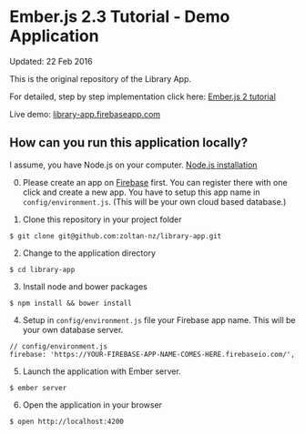 # Ember.js 2.3 Tutorial - Demo Application

Updated: 22 Feb 2016

This is the original repository of the Library App.
 
For detailed, step by step implementation click here: [Ember.js 2 tutorial](http://yoember.com)

Live demo: [library-app.firebaseapp.com](https://library-app.firebaseapp.com/)

## How can you run this application locally?

I assume, you have Node.js on your computer. [Node.js installation](http://yoember.com/nodejs/the-best-way-to-install-node-js/)

0. Please create an app on [Firebase](http://www.firebase.com) first. You can register there with one click and create a new app. You have to setup this app name in `config/environment.js`. (This will be your own cloud based database.)
 
1. Clone this repository in your project folder

```
$ git clone git@github.com:zoltan-nz/library-app.git
```
2. Change to the application directory

```
$ cd library-app
```

3. Install node and bower packages

```
$ npm install && bower install
```

4. Setup in `config/environment.js` file your Firebase app name. This will be your own database server.

```
// config/environment.js
firebase: 'https://YOUR-FIREBASE-APP-NAME-COMES-HERE.firebaseio.com/',
```

5. Launch the application with Ember server.

```
$ ember server
```

6. Open the application in your browser

```
$ open http://localhost:4200
```
